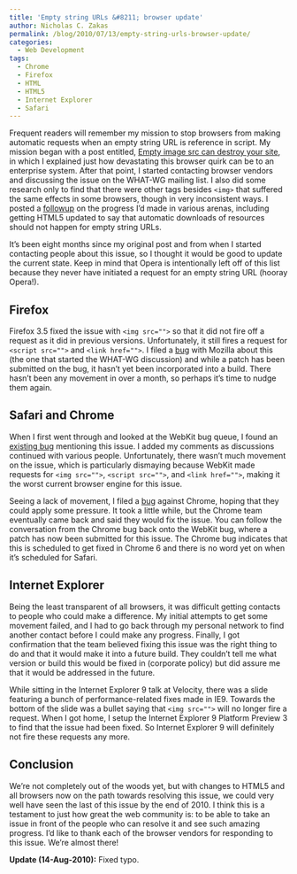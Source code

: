 ```yaml
---
title: 'Empty string URLs &#8211; browser update'
author: Nicholas C. Zakas
permalink: /blog/2010/07/13/empty-string-urls-browser-update/
categories:
  - Web Development
tags:
  - Chrome
  - Firefox
  - HTML
  - HTML5
  - Internet Explorer
  - Safari
---
```

Frequent readers will remember my mission to stop browsers from making automatic requests when an empty string URL is reference in script. My mission began with a post entitled, [Empty image src can destroy your site][1], in which I explained just how devastating this browser quirk can be to an enterprise system. After that point, I started contacting browser vendors and discussing the issue on the WHAT-WG mailing list. I also did some research only to find that there were other tags besides `<img>` that suffered the same effects in some browsers, though in very inconsistent ways. I posted a [followup][2] on the progress I&#8217;d made in various arenas, including getting HTML5 updated to say that automatic downloads of resources should not happen for empty string URLs.

It&#8217;s been eight months since my original post and from when I started contacting people about this issue, so I thought it would be good to update the current state. Keep in mind that Opera is intentionally left off of this list because they never have initiated a request for an empty string URL (hooray Opera!).

## Firefox

Firefox 3.5 fixed the issue with `<img src="">` so that it did not fire off a request as it did in previous versions. Unfortunately, it still fires a request for `<script src="">` and `<link href="">`. I filed a [bug][3] with Mozilla about this (the one that started the WHAT-WG discussion) and while a patch has been submitted on the bug, it hasn&#8217;t yet been incorporated into a build. There hasn&#8217;t been any movement in over a month, so perhaps it&#8217;s time to nudge them again.

## Safari and Chrome

When I first went through and looked at the WebKit bug queue, I found an [existing bug][4] mentioning this issue. I added my comments as discussions continued with various people. Unfortunately, there wasn&#8217;t much movement on the issue, which is particularly dismaying because WebKit made requests for `<img src="">`, `<script src="">`, and `<link href="">`, making it the worst current browser engine for this issue.

Seeing a lack of movement, I filed a [bug][5] against Chrome, hoping that they could apply some pressure. It took a little while, but the Chrome team eventually came back and said they would fix the issue. You can follow the conversation from the Chrome bug back onto the WebKit bug, where a patch has now been submitted for this issue. The Chrome bug indicates that this is scheduled to get fixed in Chrome 6 and there is no word yet on when it&#8217;s scheduled for Safari.

## Internet Explorer

Being the least transparent of all browsers, it was difficult getting contacts to people who could make a difference. My initial attempts to get some movement failed, and I had to go back through my personal network to find another contact before I could make any progress. Finally, I got confirmation that the team believed fixing this issue was the right thing to do and that it would make it into a future build. They couldn&#8217;t tell me what version or build this would be fixed in (corporate policy) but did assure me that it would be addressed in the future.

While sitting in the Internet Explorer 9 talk at Velocity, there was a slide featuring a bunch of performance-related fixes made in IE9. Towards the bottom of the slide was a bullet saying that `<img src="">` will no longer fire a request. When I got home, I setup the Internet Explorer 9 Platform Preview 3 to find that the issue had been fixed. So Internet Explorer 9 will definitely not fire these requests any more.

## Conclusion

We&#8217;re not completely out of the woods yet, but with changes to HTML5 and all browsers now on the path towards resolving this issue, we could very well have seen the last of this issue by the end of 2010. I think this is a testament to just how great the web community is: to be able to take an issue in front of the people who can resolve it and see such amazing progress. I&#8217;d like to thank each of the browser vendors for responding to this issue. We&#8217;re almost there!

**Update (14-Aug-2010):** Fixed typo.

 [1]: {{site.url}}/blog/2009/11/30/empty-image-src-can-destroy-your-site/
 [2]: {{site.url}}/blog/2010/03/16/empty-string-urls-in-html-a-followup/
 [3]: https://bugzilla.mozilla.org/show_bug.cgi?id=531327
 [4]: https://bugs.webkit.org/show_bug.cgi?id=30303
 [5]: http://code.google.com/p/chromium/issues/detail?id=38144
